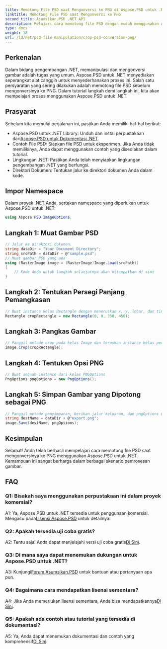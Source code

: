 ```yaml
---
title: Memotong File PSD saat Mengonversi ke PNG di Aspose.PSD untuk .NET
linktitle: Memotong File PSD saat Mengonversi ke PNG
second_title: Asumsikan.PSD .NET API
description: Pelajari cara memotong file PSD dengan mudah menggunakan Aspose.PSD untuk .NET. Ikuti panduan langkah demi langkah kami untuk konversi yang lancar ke PNG.
type: docs
weight: 18
url: /id/net/psd-file-manipulation/crop-psd-conversion-png/
---
```

## Perkenalan
Dalam bidang pengembangan .NET, memanipulasi dan mengonversi gambar adalah tugas yang umum. Aspose.PSD untuk .NET menyediakan seperangkat alat canggih untuk menyederhanakan proses ini. Salah satu persyaratan yang sering dilakukan adalah memotong file PSD sebelum mengonversinya ke PNG. Dalam tutorial langkah demi langkah ini, kita akan mempelajari proses menggunakan Aspose.PSD untuk .NET.
## Prasyarat
Sebelum kita memulai perjalanan ini, pastikan Anda memiliki hal-hal berikut:
-  Aspose.PSD untuk .NET Library: Unduh dan instal perpustakaan dari[Aspose.PSD untuk Dokumentasi .NET](https://reference.aspose.com/psd/net/).
- Contoh File PSD: Siapkan file PSD untuk eksperimen. Jika Anda tidak memilikinya, Anda dapat menggunakan contoh yang disediakan dalam tutorial.
- Lingkungan .NET: Pastikan Anda telah menyiapkan lingkungan pengembangan .NET yang berfungsi.
- Direktori Dokumen: Tentukan jalur ke direktori dokumen Anda dalam kode.
## Impor Namespace
Dalam proyek .NET Anda, sertakan namespace yang diperlukan untuk Aspose.PSD untuk .NET:
```csharp
using Aspose.PSD.ImageOptions;
```
## Langkah 1: Muat Gambar PSD
```csharp
// Jalur ke direktori dokumen.
string dataDir = "Your Document Directory";
string srcPath = dataDir + @"sample.psd";
// Muat gambar PSD yang ada
using (RasterImage image = (RasterImage)Image.Load(srcPath))
{
    // Kode Anda untuk langkah selanjutnya akan ditempatkan di sini
}
```
## Langkah 2: Tentukan Persegi Panjang Pemangkasan
```csharp
// Buat instance kelas Rectangle dengan meneruskan x, y, lebar, dan tinggi
Rectangle cropRectangle = new Rectangle(0, 0, 350, 450);
```
## Langkah 3: Pangkas Gambar
```csharp
// Panggil metode crop pada kelas Image dan teruskan instance kelas persegi panjang
image.Crop(cropRectangle);
```
## Langkah 4: Tentukan Opsi PNG
```csharp
// Buat sebuah instance dari kelas PNGOptions
PngOptions pngOptions = new PngOptions();
```
## Langkah 5: Simpan Gambar yang Dipotong sebagai PNG
```csharp
// Panggil metode penyimpanan, berikan jalur keluaran, dan pngOptions untuk mengonversi file PSD ke PNG dan menyimpan hasilnya
string destName = dataDir + @"export.png";
image.Save(destName, pngOptions);
```
## Kesimpulan

Selamat! Anda telah berhasil mempelajari cara memotong file PSD saat mengonversinya ke PNG menggunakan Aspose.PSD untuk .NET. Kemampuan ini sangat berharga dalam berbagai skenario pemrosesan gambar.

## FAQ

### Q1: Bisakah saya menggunakan perpustakaan ini dalam proyek komersial?

 A1: Ya, Aspose.PSD untuk .NET tersedia untuk penggunaan komersial. Mengacu pada[Lisensi Aspose.PSD](https://purchase.aspose.com/buy) untuk detailnya.

### Q2: Apakah tersedia uji coba gratis?

 A2: Tentu saja! Anda dapat menjelajahi versi uji coba gratis[Di Sini](https://releases.aspose.com/).

### Q3: Di mana saya dapat menemukan dukungan untuk Aspose.PSD untuk .NET?

 A3: Kunjungi[Forum Asumsikan.PSD](https://forum.aspose.com/c/psd/34) untuk bantuan atau pertanyaan apa pun.

### Q4: Bagaimana cara mendapatkan lisensi sementara?

 A4: Jika Anda memerlukan lisensi sementara, Anda bisa mendapatkannya[Di Sini](https://purchase.aspose.com/temporary-license/).

### Q5: Apakah ada contoh atau tutorial yang tersedia di dokumentasi?

 A5: Ya, Anda dapat menemukan dokumentasi dan contoh yang komprehensif[Di Sini](https://reference.aspose.com/psd/net/).